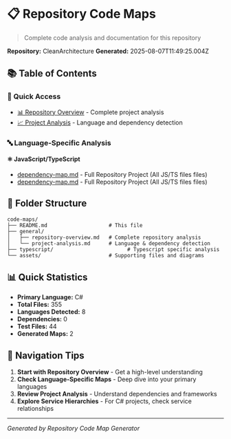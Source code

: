 # 📋 Repository Code Maps

> Complete code analysis and documentation for this repository

**Repository:** CleanArchitecture
**Generated:** 2025-08-07T11:49:25.004Z

## 📚 Table of Contents

### 🎯 Quick Access
- [📊 Repository Overview](./general/repository-overview.md) - Complete project analysis
- [📈 Project Analysis](./general/project-analysis.md) - Language and dependency detection

### 🔤 Language-Specific Analysis

#### ⚛️ JavaScript/TypeScript
- [dependency-map.md](./typescript/dependency-map.md) - Full Repository Project (All JS/TS files files)
- [dependency-map.md](./typescript/dependency-map.md) - Full Repository Project (All JS/TS files files)

## 📁 Folder Structure

```
code-maps/
├── README.md                    # This file
├── general/
│   ├── repository-overview.md   # Complete repository analysis
│   └── project-analysis.md      # Language & dependency detection
├── typescript/                        # Typescript specific analysis
└── assets/                      # Supporting files and diagrams
```

## 📊 Quick Statistics

- **Primary Language:** C#
- **Total Files:** 355
- **Languages Detected:** 8
- **Dependencies:** 0
- **Test Files:** 44
- **Generated Maps:** 2

## 🧭 Navigation Tips

1. **Start with Repository Overview** - Get a high-level understanding
2. **Check Language-Specific Maps** - Deep dive into your primary languages
3. **Review Project Analysis** - Understand dependencies and frameworks
4. **Explore Service Hierarchies** - For C# projects, check service relationships

---
*Generated by Repository Code Map Generator*